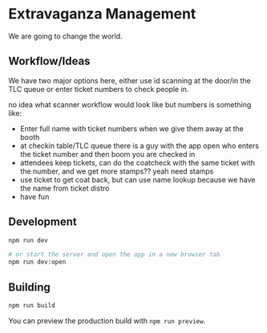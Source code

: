 # Extravaganza Management

We are going to change the world.

## Workflow/Ideas

We have two major options here, either use id scanning at the door/in the TLC queue or enter ticket numbers to check people in.

no idea what scanner workflow would look like but numbers is something like:
* Enter full name with ticket numbers when we give them away at the booth
* at checkin table/TLC queue there is a guy with the app open who enters the ticket number and then boom you are checked in
* attendees keep tickets, can do the coatcheck with the same ticket with the number, and we get more stamps?? yeah need stamps
* use ticket to get coat back, but can use name lookup because we have the name from ticket distro
* have fun


## Development

```bash
npm run dev

# or start the server and open the app in a new browser tab
npm run dev:open
```

## Building

```bash
npm run build
```

You can preview the production build with `npm run preview`.

